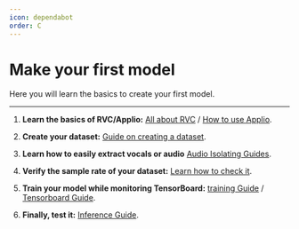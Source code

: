 ```yaml
---
icon: dependabot
order: C
---
```


# Make your first model
Here you will learn the basics to create your first model.

---

1. **Learn the basics of RVC/Applio:** [All about RVC](/faq\rvc\rvc.md) / [How to use Applio](/Beginners\Interface.md).
2. **Create your dataset:** [Guide on creating a dataset](/guides\Datasets\Create-Datasets.md).

3. **Learn how to easily extract vocals or audio** [Audio Isolating Guides](/guides\Audio\Audio.md).

4. **Verify the sample rate of your dataset:** [Learn how to check it](/guides\Datasets\Sample-Rate.md).

5. **Train your model while monitoring TensorBoard:** [training Guide](/get-started/training/) / [Tensorboard Guide](/get-started/tensorboard).

6. **Finally, test it:** [Inference Guide](/get-started/inferencing/).